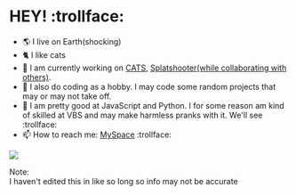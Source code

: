 # HEY! :trollface:
<!-- 
**What-ever-this-is/what-ever-this-is** is a ✨ _special_ ✨ repository because its `README.md` (this file) appears on your GitHub profile.

Here are some ideas to get you started:

- 🔭 I’m currently working on ...
- 🌱 I’m currently learning ...
- 👯 I’m looking to collaborate on ...
- 🤔 I’m looking for help with ...
- 💬 Ask me about ...
- 📫 How to reach me: ...
- 😄 Pronouns: ...
- ⚡ Fun fact: ...
-->
- 🌎 I live on Earth(shocking)
- 🐈 I like cats
- 🔭 I am currently working on [CATS](https://github.com/What-ever-this-is/CATS), [Splatshooter(while collaborating with others)](https://github.com/What-ever-this-is/Splatshooter-Server).
- 🎈 I also do coding as a hobby. I may code some random projects that may or may not take off.
- 🌱 I am pretty good at JavaScript and Python. I for some reason am kind of skilled at VBS and may make harmless pranks with it. We'll see :trollface:
- 📫 How to reach me: [MySpace](https://yuchestart.github.io/Contact-Me/) :trollface:
<img src="./rickrolll.gif">

Note:<br>
I haven't edited this in like so long so info may not be accurate
